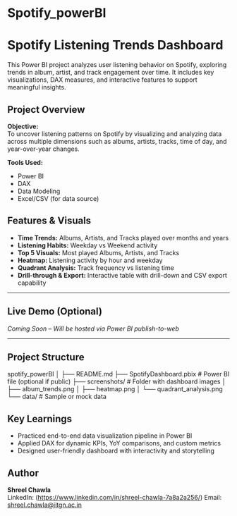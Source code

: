 # Spotify_powerBI

#  Spotify Listening Trends Dashboard

This Power BI project analyzes user listening behavior on Spotify, exploring trends in album, artist, and track engagement over time. It includes key visualizations, DAX measures, and interactive features to support meaningful insights.

## Project Overview

**Objective:**  
To uncover listening patterns on Spotify by visualizing and analyzing data across multiple dimensions such as albums, artists, tracks, time of day, and year-over-year changes.

**Tools Used:**  
- Power BI  
- DAX  
- Data Modeling  
- Excel/CSV (for data source)


##  Features & Visuals

-  **Time Trends:** Albums, Artists, and Tracks played over months and years  
-  **Listening Habits:** Weekday vs Weekend activity  
-  **Top 5 Visuals:** Most played Albums, Artists, and Tracks  
-  **Heatmap:** Listening activity by hour and weekday  
-  **Quadrant Analysis:** Track frequency vs listening time  
-  **Drill-through & Export:** Interactive table with drill-down and CSV export capability

---

##  Live Demo (Optional)
*Coming Soon – Will be hosted via Power BI publish-to-web*

---

##  Project Structure

spotify_powerBI
│
├── README.md
├── SpotifyDashboard.pbix # Power BI file (optional if public)
├── screenshots/ # Folder with dashboard images
│ ├── album_trends.png
│ ├── heatmap.png
│ └── quadrant_analysis.png
└── data/ # Sample or mock data 

## Key Learnings

- Practiced end-to-end data visualization pipeline in Power BI
- Applied DAX for dynamic KPIs, YoY comparisons, and custom metrics
- Designed user-friendly dashboard with interactivity and storytelling

## Author

**Shreel Chawla**  
LinkedIn: (https://www.linkedin.com/in/shreel-chawla-7a8a2a256/) 
Email: shreel.chawla@iitgn.ac.in


